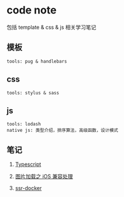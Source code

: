 # code note

包括 template & css & js 相关学习笔记

## 模板

    tools: pug & handlebars

## css

    tools: stylus & sass

## js

    tools: lodash
    native js: 类型介绍，排序算法，高级函数，设计模式

## 笔记

1. [Typescript](./docs/Typescript.md)

1. [图片加载之 iOS 兼容处理](./docs/LoadImg.md)

1. [ssr-docker](./docs/ssr-docker.md)

